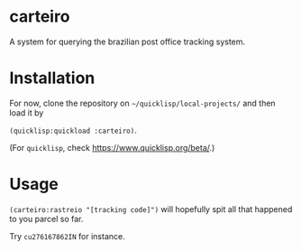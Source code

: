 # carteiro

A system for querying the brazilian post office tracking system.

# Installation

For now, clone the repository on `~/quicklisp/local-projects/` and then load it by

`(quicklisp:quickload :carteiro)`.

(For `quicklisp`, check https://www.quicklisp.org/beta/.)

# Usage

`(carteiro:rastreio "[tracking code]")` will hopefully spit all that happened to you parcel so far.

Try `cu276167862IN` for instance.
